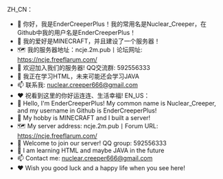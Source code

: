 ZH_CN：
- 👋 你好，我是EnderCreeperPlus！我的常用名是Nuclear_Creeper，在Github中我的用户名是EnderCreeperPlus！
- 👀 我的爱好是MINECRAFT，并且建设了一个服务器！
- 🗺️ 我的服务器地址：ncje.2m.pub丨论坛网址: https://ncje.freeflarum.com/
- 🙂 欢迎加入我们的服务器! QQ交流群: 592556333
- 🌱 我正在学习HTML，未来可能还会学习JAVA
- 📫 联系我: nuclear.creeper666@gmail.com
- ❤️ 祝看到这里的你好运连连、生活幸福!
EN_US：
- 👋 Hello, I'm EnderCreeperPlus! My common name is Nuclear_Creeper, and my username in Github is EnderCreeperPlus!
- 👀 My hobby is MINECRAFT and I built a server!
- 🗺️ My server address: ncje.2m.pub丨Forum URL: https://ncje.freeflarum.com/
- 🙂 Welcome to join our server! QQ group: 592556333
- 🌱 I am learning HTML and maybe JAVA in the future
- 📫 Contact me: nuclear.creeper666@gmail.com
- ❤️ Wish you good luck and a happy life when you see here!
<!---
EnderCreeperPlus/EnderCreeperPlus is a ✨ special ✨ repository because its `README.md` (this file) appears on your GitHub profile.
You can click the Preview link to take a look at your changes.
--->
